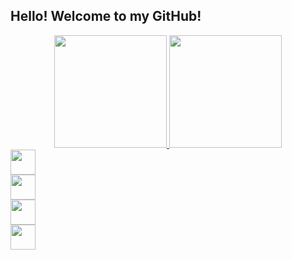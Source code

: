 ## Hello! Welcome to my GitHub!

<div align="center">
  <a href="https://github.com/lizstuart">
  <img height="180em" src="https://github-readme-stats.vercel.app/api?username=lizstuart&show_icons=true&theme=radical&include_all_commits=true&count_private=true"/>
  <img height="180em" src="https://github-readme-stats.vercel.app/api/top-langs/?username=lizstuart&layout=compact&langs_count=7&theme=radical"/>
</div>


  <div>
<img src="https://cdn.jsdelivr.net/gh/devicons/devicon/icons/html5/html5-original.svg"  width="40" height="40" />                
  </div>
  <div>
 <img src="https://cdn.jsdelivr.net/gh/devicons/devicon/icons/git/git-plain.svg" width="40" height="40"/>         
  </div>
  <div>
 <img src="https://cdn.jsdelivr.net/gh/devicons/devicon/icons/javascript/javascript-original.svg" width="40" height="40" />
  </div>
  <div>
 <img src="https://cdn.jsdelivr.net/gh/devicons/devicon/icons/nodejs/nodejs-original.svg" width="40" height="40" />              
  </div>
 
         
          
 
          
